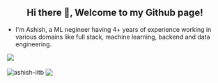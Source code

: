 <h2 align="center">Hi there 👋, Welcome to my Github page!</h2>
<ul>
  <li>I'm Ashish, a ML negineer having 4+ years of experience working in various domains like full stack, machine learning, backend and data engineering.</li>
</ul>

&nbsp;![](https://komarev.com/ghpvc/?username=ashishps1&color=brightgreen)
<p>&nbsp;<img align="center" src="https://github-readme-stats.vercel.app/api?username=ashish-iitb&show_icons=true&locale=en" alt="ashish-iitb" />
<img align="center" src="https://github-readme-stats.vercel.app/api/top-langs/?username=ashish-iitb&layout=compact&hide_border=true&&langs_count=10&show_icons=true&theme=transparent" />
</p>
